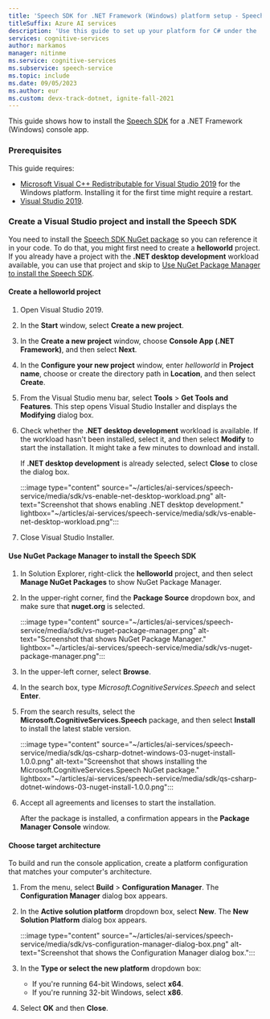 ```yaml
---
title: 'Speech SDK for .NET Framework (Windows) platform setup - Speech service'
titleSuffix: Azure AI services
description: 'Use this guide to set up your platform for C# under the .NET Framework for Windows with the Speech SDK.'
services: cognitive-services
author: markamos
manager: nitinme
ms.service: cognitive-services
ms.subservice: speech-service
ms.topic: include
ms.date: 09/05/2023
ms.author: eur
ms.custom: devx-track-dotnet, ignite-fall-2021
---
```


This guide shows how to install the [Speech SDK](~/articles/ai-services/speech-service/speech-sdk.md) for a .NET Framework (Windows) console app.

### Prerequisites

This guide requires:

- [Microsoft Visual C++ Redistributable for Visual Studio 2019](https://support.microsoft.com/topic/the-latest-supported-visual-c-downloads-2647da03-1eea-4433-9aff-95f26a218cc0) for the Windows platform. Installing it for the first time might require a restart.
- [Visual Studio 2019](https://visualstudio.microsoft.com/downloads/).

### Create a Visual Studio project and install the Speech SDK

You need to install the [Speech SDK NuGet package](https://aka.ms/csspeech/nuget) so you can reference it in your code. To do that, you might first need to create a **helloworld** project. If you already have a project with the **.NET desktop development** workload available, you can use that project and skip to [Use NuGet Package Manager to install the Speech SDK](#use-nuget-package-manager-to-install-the-speech-sdk).

#### Create a helloworld project

1. Open Visual Studio 2019.

1. In the **Start** window, select **Create a new project**.

1. In the **Create a new project** window, choose **Console App (.NET Framework)**, and then select **Next**.

1. In the **Configure your new project** window, enter *helloworld* in **Project name**, choose or create the directory path in **Location**, and then select **Create**.

1. From the Visual Studio menu bar, select **Tools** > **Get Tools and Features**. This step opens Visual Studio Installer and displays the **Modifying** dialog box.

1. Check whether the **.NET desktop development** workload is available. If the workload hasn't been installed, select it, and then select **Modify** to start the installation. It might take a few minutes to download and install.

   If **.NET desktop development** is already selected, select **Close** to close the dialog box.

   :::image type="content" source="~/articles/ai-services/speech-service/media/sdk/vs-enable-net-desktop-workload.png" alt-text="Screenshot that shows enabling .NET desktop development." lightbox="~/articles/ai-services/speech-service/media/sdk/vs-enable-net-desktop-workload.png":::

1. Close Visual Studio Installer.

#### Use NuGet Package Manager to install the Speech SDK

1. In Solution Explorer, right-click the **helloworld** project, and then select **Manage NuGet Packages** to show NuGet Package Manager.

1. In the upper-right corner, find the **Package Source** dropdown box, and make sure that **nuget.org** is selected.

   :::image type="content" source="~/articles/ai-services/speech-service/media/sdk/vs-nuget-package-manager.png" alt-text="Screenshot that shows NuGet Package Manager." lightbox="~/articles/ai-services/speech-service/media/sdk/vs-nuget-package-manager.png":::

1. In the upper-left corner, select **Browse**.

1. In the search box, type *Microsoft.CognitiveServices.Speech* and select **Enter**.

1. From the search results, select the **Microsoft.CognitiveServices.Speech** package, and then select **Install** to install the latest stable version.

   :::image type="content" source="~/articles/ai-services/speech-service/media/sdk/qs-csharp-dotnet-windows-03-nuget-install-1.0.0.png" alt-text="Screenshot that shows installing the Microsoft.CognitiveServices.Speech NuGet package." lightbox="~/articles/ai-services/speech-service/media/sdk/qs-csharp-dotnet-windows-03-nuget-install-1.0.0.png":::

1. Accept all agreements and licenses to start the installation.

   After the package is installed, a confirmation appears in the **Package Manager Console** window.

#### Choose target architecture

To build and run the console application, create a platform configuration that matches your computer's architecture.

1. From the menu, select **Build** > **Configuration Manager**. The **Configuration Manager** dialog box appears.

1. In the **Active solution platform** dropdown box, select **New**. The **New Solution Platform** dialog box appears.

   :::image type="content" source="~/articles/ai-services/speech-service/media/sdk/vs-configuration-manager-dialog-box.png" alt-text="Screenshot that shows the Configuration Manager dialog box.":::

1. In the **Type or select the new platform** dropdown box:

   - If you're running 64-bit Windows, select **x64**.
   - If you're running 32-bit Windows, select **x86**.

1. Select **OK** and then **Close**.
